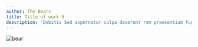 ```yaml
---
author: The Bears
title: Title of work 6
description: 'Debitis Sed aspernatur culpa deserunt rem praesentium fugiat corporis ipsam facilis'
---
```


![bear](https://placebear.com/1200/1000)

